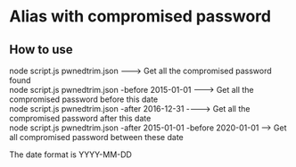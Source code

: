 # Alias with compromised password

## How to use
node script.js pwnedtrim.json ---> Get all the compromised password found  
node script.js pwnedtrim.json -before 2015-01-01 ---> Get all the compromised password before this date  
node script.js pwnedtrim.json -after 2016-12-31 ----> Get all the compromised password after this date  
node script.js pwnedtrim.json -after 2015-01-01 -before 2020-01-01 --> Get all compromised password between these date
  
The date format is YYYY-MM-DD
